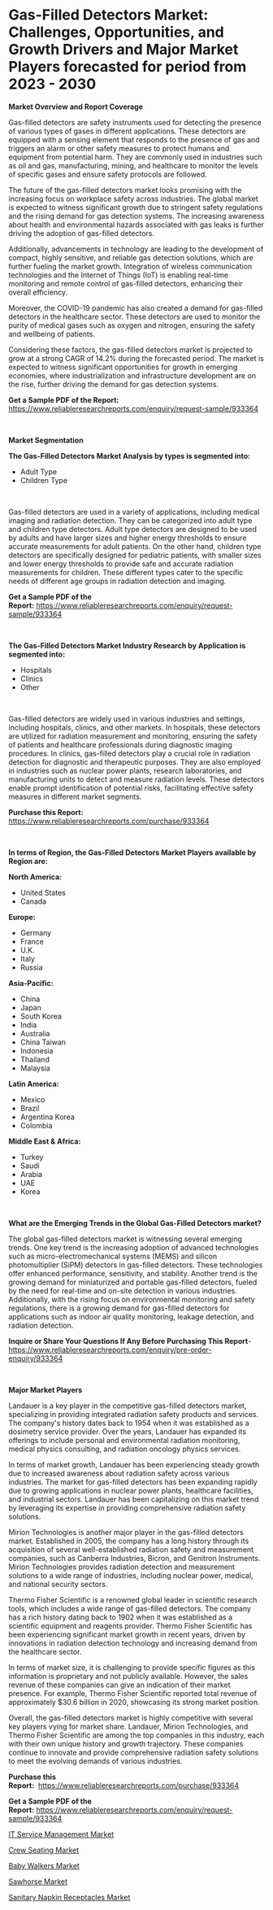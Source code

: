 <p><h1>Gas-Filled Detectors Market: Challenges, Opportunities, and Growth Drivers and Major Market Players forecasted for period from 2023 - 2030</h1></p><p><strong>Market Overview and Report Coverage</strong></p>
<p><p>Gas-filled detectors are safety instruments used for detecting the presence of various types of gases in different applications. These detectors are equipped with a sensing element that responds to the presence of gas and triggers an alarm or other safety measures to protect humans and equipment from potential harm. They are commonly used in industries such as oil and gas, manufacturing, mining, and healthcare to monitor the levels of specific gases and ensure safety protocols are followed.</p><p>The future of the gas-filled detectors market looks promising with the increasing focus on workplace safety across industries. The global market is expected to witness significant growth due to stringent safety regulations and the rising demand for gas detection systems. The increasing awareness about health and environmental hazards associated with gas leaks is further driving the adoption of gas-filled detectors.</p><p>Additionally, advancements in technology are leading to the development of compact, highly sensitive, and reliable gas detection solutions, which are further fueling the market growth. Integration of wireless communication technologies and the Internet of Things (IoT) is enabling real-time monitoring and remote control of gas-filled detectors, enhancing their overall efficiency.</p><p>Moreover, the COVID-19 pandemic has also created a demand for gas-filled detectors in the healthcare sector. These detectors are used to monitor the purity of medical gases such as oxygen and nitrogen, ensuring the safety and wellbeing of patients.</p><p>Considering these factors, the gas-filled detectors market is projected to grow at a strong CAGR of 14.2% during the forecasted period. The market is expected to witness significant opportunities for growth in emerging economies, where industrialization and infrastructure development are on the rise, further driving the demand for gas detection systems.</p></p>
<p><strong>Get a Sample PDF of the Report:</strong> <a href="https://www.reliableresearchreports.com/enquiry/request-sample/933364">https://www.reliableresearchreports.com/enquiry/request-sample/933364</a></p>
<p>&nbsp;</p>
<p><strong>Market Segmentation</strong></p>
<p><strong>The Gas-Filled Detectors Market Analysis by types is segmented into:</strong></p>
<p><ul><li>Adult Type</li><li>Children Type</li></ul></p>
<p>&nbsp;</p>
<p><p>Gas-filled detectors are used in a variety of applications, including medical imaging and radiation detection. They can be categorized into adult type and children type detectors. Adult type detectors are designed to be used by adults and have larger sizes and higher energy thresholds to ensure accurate measurements for adult patients. On the other hand, children type detectors are specifically designed for pediatric patients, with smaller sizes and lower energy thresholds to provide safe and accurate radiation measurements for children. These different types cater to the specific needs of different age groups in radiation detection and imaging.</p></p>
<p><strong>Get a Sample PDF of the Report:</strong>&nbsp;<a href="https://www.reliableresearchreports.com/enquiry/request-sample/933364">https://www.reliableresearchreports.com/enquiry/request-sample/933364</a></p>
<p>&nbsp;</p>
<p><strong>The Gas-Filled Detectors Market Industry Research by Application is segmented into:</strong></p>
<p><ul><li>Hospitals</li><li>Clinics</li><li>Other</li></ul></p>
<p>&nbsp;</p>
<p><p>Gas-filled detectors are widely used in various industries and settings, including hospitals, clinics, and other markets. In hospitals, these detectors are utilized for radiation measurement and monitoring, ensuring the safety of patients and healthcare professionals during diagnostic imaging procedures. In clinics, gas-filled detectors play a crucial role in radiation detection for diagnostic and therapeutic purposes. They are also employed in industries such as nuclear power plants, research laboratories, and manufacturing units to detect and measure radiation levels. These detectors enable prompt identification of potential risks, facilitating effective safety measures in different market segments.</p></p>
<p><strong>Purchase this Report:</strong>&nbsp; <a href="https://www.reliableresearchreports.com/purchase/933364">https://www.reliableresearchreports.com/purchase/933364</a></p>
<p>&nbsp;</p>
<p><strong>In terms of Region, the Gas-Filled Detectors Market Players available by Region are:</strong></p>
<p>
    <p> <strong> North America: </strong>
        <ul>
            <li>United States</li>
            <li>Canada</li>
        </ul>
        </p> 
    <p> <strong> Europe: </strong>
        <ul>
            <li>Germany</li>
            <li>France</li>
            <li>U.K.</li>
            <li>Italy</li>
            <li>Russia</li>
        </ul>
        </p> 
    <p> <strong> Asia-Pacific: </strong>
        <ul>
            <li>China</li>
            <li>Japan</li>
            <li>South Korea</li>
            <li>India</li>
            <li>Australia</li>
            <li>China Taiwan</li>
            <li>Indonesia</li>
            <li>Thailand</li>
            <li>Malaysia</li>
        </ul>
        </p> 
    <p> <strong> Latin America: </strong>
        <ul>
            <li>Mexico</li>
            <li>Brazil</li>
            <li>Argentina Korea</li>
            <li>Colombia</li>
        </ul>
        </p> 
    <p> <strong> Middle East & Africa: </strong>
        <ul>
            <li>Turkey</li>
            <li>Saudi</li>
            <li>Arabia</li>
            <li>UAE</li>
            <li>Korea</li>
        </ul>
    </p>
    </p>
<p>&nbsp;</p>
<p><strong>What are the Emerging Trends in the Global Gas-Filled Detectors market?</strong></p>
<p><p>The global gas-filled detectors market is witnessing several emerging trends. One key trend is the increasing adoption of advanced technologies such as micro-electromechanical systems (MEMS) and silicon photomultiplier (SiPM) detectors in gas-filled detectors. These technologies offer enhanced performance, sensitivity, and stability. Another trend is the growing demand for miniaturized and portable gas-filled detectors, fueled by the need for real-time and on-site detection in various industries. Additionally, with the rising focus on environmental monitoring and safety regulations, there is a growing demand for gas-filled detectors for applications such as indoor air quality monitoring, leakage detection, and radiation detection.</p></p>
<p><strong>Inquire or Share Your Questions If Any Before Purchasing This Report</strong>- <a href="https://www.reliableresearchreports.com/enquiry/pre-order-enquiry/933364">https://www.reliableresearchreports.com/enquiry/pre-order-enquiry/933364</a></p>
<p>&nbsp;</p>
<p><strong>Major Market Players</strong></p>
<p><p>Landauer is a key player in the competitive gas-filled detectors market, specializing in providing integrated radiation safety products and services. The company's history dates back to 1954 when it was established as a dosimetry service provider. Over the years, Landauer has expanded its offerings to include personal and environmental radiation monitoring, medical physics consulting, and radiation oncology physics services.</p><p>In terms of market growth, Landauer has been experiencing steady growth due to increased awareness about radiation safety across various industries. The market for gas-filled detectors has been expanding rapidly due to growing applications in nuclear power plants, healthcare facilities, and industrial sectors. Landauer has been capitalizing on this market trend by leveraging its expertise in providing comprehensive radiation safety solutions.</p><p>Mirion Technologies is another major player in the gas-filled detectors market. Established in 2005, the company has a long history through its acquisition of several well-established radiation safety and measurement companies, such as Canberra Industries, Bicron, and Genitron Instruments. Mirion Technologies provides radiation detection and measurement solutions to a wide range of industries, including nuclear power, medical, and national security sectors.</p><p>Thermo Fisher Scientific is a renowned global leader in scientific research tools, which includes a wide range of gas-filled detectors. The company has a rich history dating back to 1902 when it was established as a scientific equipment and reagents provider. Thermo Fisher Scientific has been experiencing significant market growth in recent years, driven by innovations in radiation detection technology and increasing demand from the healthcare sector.</p><p>In terms of market size, it is challenging to provide specific figures as this information is proprietary and not publicly available. However, the sales revenue of these companies can give an indication of their market presence. For example, Thermo Fisher Scientific reported total revenue of approximately $30.6 billion in 2020, showcasing its strong market position.</p><p>Overall, the gas-filled detectors market is highly competitive with several key players vying for market share. Landauer, Mirion Technologies, and Thermo Fisher Scientific are among the top companies in this industry, each with their own unique history and growth trajectory. These companies continue to innovate and provide comprehensive radiation safety solutions to meet the evolving demands of various industries.</p></p>
<p><strong>Purchase this Report:</strong>&nbsp;&nbsp;<a href="https://www.reliableresearchreports.com/purchase/933364">https://www.reliableresearchreports.com/purchase/933364</a></p>
<p></p>
<p><strong>Get a Sample PDF of the Report:</strong>&nbsp;<a href="https://www.reliableresearchreports.com/enquiry/request-sample/933364">https://www.reliableresearchreports.com/enquiry/request-sample/933364</a></p>
<p><p><a href="https://www.reportprime.com/it-service-management-r11573">IT Service Management Market</a></p><p><a href="https://www.linkedin.com/pulse/crew-seating-market-size-share-amp-trends-analysis-report-jraac/">Crew Seating Market</a></p><p><a href="https://github.com/NorbertYates/Market-Research-Report-List-1/blob/main/baby-walkers-market.md">Baby Walkers Market</a></p><p><a href="https://issuu.com/reportprime-2/docs/sawhorse-market-size-2030.pptx?fr=xKAE9_zU1NQ">Sawhorse Market</a></p><p><a href="https://issuu.com/reportprime-2/docs/sanitary-napkin-receptacles-market-size-2030.pptx?fr=xKAE9_zU1NQ">Sanitary Napkin Receptacles Market</a></p></p>